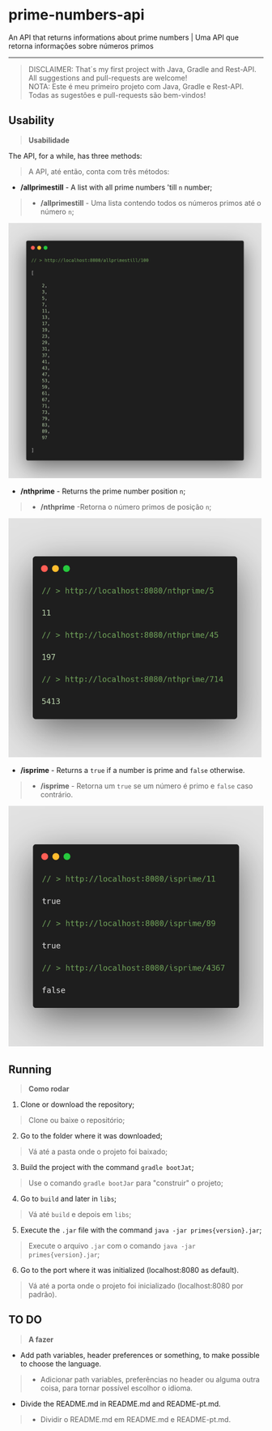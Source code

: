 # prime-numbers-api
An API that returns informations about prime numbers | Uma API que retorna informações sobre números primos

---

> DISCLAIMER: That´s my first project with Java, Gradle and Rest-API. All suggestions and pull-requests are welcome!  
> NOTA: Este é meu primeiro projeto com Java, Gradle e Rest-API. Todas as sugestôes e pull-requests são bem-vindos!

## Usability
> **Usabilidade**

The API, for a while, has three methods:
> A API, até então, conta com três métodos: 

- **/allprimestill** - A list with all prime numbers 'till `n` number;
> - **/allprimestill** - Uma lista contendo todos os números primos até o número `n`;

<img src="https://raw.githubusercontent.com/luisfelipesdn12/prime-numbers-api/master/demo-resources/allprimestill.png" width=500>

- **/nthprime** - Returns the prime number position `n`;
> - **/nthprime** -Retorna o número primos de posição `n`;

<img src="https://raw.githubusercontent.com/luisfelipesdn12/prime-numbers-api/master/demo-resources/nthprime.png" width=500>

- **/isprime** - Returns a `true` if a number is prime and `false` otherwise.
> - **/isprime** - Retorna um `true` se um número é primo e `false` caso contrário.

<img src="https://raw.githubusercontent.com/luisfelipesdn12/prime-numbers-api/master/demo-resources/isprime.png" witdh=500>

## Running
> **Como rodar**

1. Clone or download the repository;
> Clone ou baixe o repositório;
2. Go to the folder where it was downloaded;
> Vá até a pasta onde o projeto foi baixado;
3. Build the project with the command `gradle bootJat`;
> Use o comando `gradle bootJar` para "construir" o projeto;
4. Go to `build` and later in `libs`;
> Vá até `build` e depois em `libs`;
5. Execute the `.jar` file with the command `java -jar primes{version}.jar`;
> Execute o arquivo `.jar` com o comando `java -jar primes{version}.jar`;
6. Go to the port where it was initialized (localhost:8080 as default).
> Vá até a porta onde o projeto foi inicializado (localhost:8080 por padrão).

## TO DO
> **A fazer**

- Add path variables, header preferences or something, to make possible to choose the language.
> - Adicionar path variables, preferências no header ou alguma outra coisa, para tornar possível escolhor o idioma.

- Divide the README.md in README.md and README-pt.md.
> - Dividir o README.md em README.md e README-pt.md.
